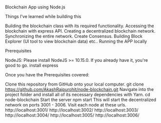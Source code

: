 Blockchain App using Node.js

Things I've learned while building this

Building the blockchain class with its required functionality.
Accessing the blockchain with express API.
Creating a decentralized blockchain network.
Synchronizing the entire network.
Create Consensus.
Building Block Explorer (UI tool to view blockchain data) etc..
Running the APP locally

Prerequisites

NodeJS: Please install NodeJS >= 10.15.0. If you already have it, you're good to go.
install express

Once you have the Prerequisites covered:

Clone this repository from GitHub onto your local computer.
git clone https://github.com/AkashRajpurohit/node-blockchain.git
Navigate into the project folder and install all of its necessary dependencies with Yarn.
cd node-blockchain
Start the server
npm start
This will start the decentralized network on ports 3001 - 3006. Visit each node at these urls.
http://localhost:3001/
http://localhost:3002/
http://localhost:3003/
http://localhost:3004/
http://localhost:3005/
http://localhost:3006/
